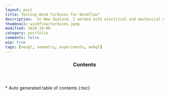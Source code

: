 ```yaml
---
layout: post
title: Testing Wind Turbines for Windflow™
description:  In New Zealand, I worked with electrical and mechanical engineers to verify that WindowFlow Technology's 500kW turbines generated enough power without falling over or blowing up.<br><br>In this project, my job was to number-crunch terrabyte-sized datasets using procedural SQL and Java to analyse the turbines' power efficiency and structural performance. 
thumbnail: windflow/turbines.jpeg
modified: 2018-19-09
category: portfolio
comments: false
wip: true
tags: [xeogl, seometry, experiments, webgl]
---
```








<section id="table-of-contents" class="toc">
  <header>
    <h3>Contents</h3>
  </header>
<div id="drawer" markdown="1">
*  Auto generated table of contents
{:toc}
</div>
</section><!-- /#table-of-contents -->


